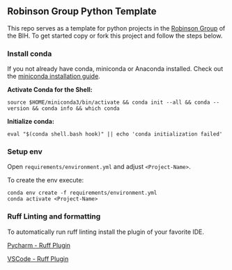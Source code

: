 ## Robinson Group Python Template
This repo serves as a template for python projects in the [Robinson Group](https://robinsongroup.github.io/) of the BIH.
To get started copy or fork this project and follow the steps below.
### Install conda
If you not already have conda, miniconda or Anaconda installed. Check out the [miniconda installation guide](https://www.anaconda.com/docs/getting-started/miniconda/install#quickstart-install-instructions).

**Activate Conda for the Shell:**
```
source $HOME/miniconda3/bin/activate && conda init --all && conda --version && conda info && which conda
```
**Initialize conda:**
```
eval "$(conda shell.bash hook)" || echo 'conda initialization failed'
```
### Setup env
Open `requirements/environment.yml` and adjust `<Project-Name>`.

To create the env execute:

```
conda env create -f requirements/environment.yml
conda activate <Project-Name>
```
### Ruff Linting and formatting
To automatically run ruff linting install the plugin of your favorite IDE.

[Pycharm - Ruff Plugin](https://plugins.jetbrains.com/plugin/20574-ruff)

[VSCode - Ruff Plugin](https://marketplace.visualstudio.com/items?itemName=charliermarsh.ruff)
